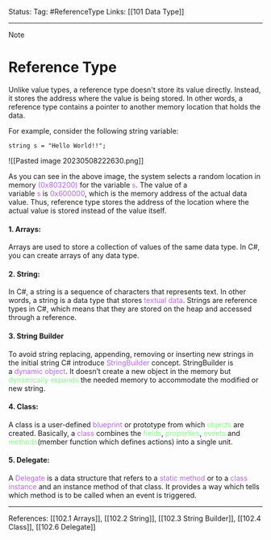 Status: 
Tag: #ReferenceType 
Links: [[101 Data Type]]

---

> [!note] 
>  # Reference Type

Unlike value types, a reference type doesn't store its value directly. Instead, it stores the address where the value is being stored. In other words, a reference type contains a pointer to another memory location that holds the data.

For example, consider the following string variable:

``` run-csharp
string s = "Hello World!!";

```

![[Pasted image 20230508222630.png]]

As you can see in the above image, the system selects a random location in memory <font style="color:#b562f9">(0x803200)</font> for the variable <font style="color:#b562f9">s</font>. The value of a variable <font style="color:#b562f9">s</font> is <font style="color:#b562f9">0x600000</font>, which is the memory address of the actual data value. Thus, reference type stores the address of the location where the actual value is stored instead of the value itself.

#### 1.  Arrays: 
Arrays are used to store a collection of values of the same data type. In C#, you can create arrays of any data type.

#### 2. String:

In C#, a string is a sequence of characters that represents text. In other words, a string is a data type that stores <font style="color:#b562f9">textual data</font>. Strings are reference types in C#, which means that they are stored on the heap and accessed through a reference.

#### 3. String Builder

To avoid string replacing, appending, removing or inserting new strings in the initial string C# introduce <font style="color:#b562f9">StringBuilder</font> concept. StringBuilder is a <font style="color:#b562f9">dynamic object</font>. It doesn’t create a new object in the memory but <font style="color:#81fd83">dynamically expands</font> the needed memory to accommodate the modified or new string.

#### 4. Class:

A class is a user-defined <font style="color:#b562f9">blueprint</font> or prototype from which <font style="color:#81fd83">objects</font> are created. Basically, a <font style="color:#b562f9">class</font> combines the <font style="color:#81fd83">fields</font>, <font style="color:#81fd83">properties</font>, <font style="color:#81fd83">events</font> and <font style="color:#81fd83">methods</font>(member function which defines actions) into a single unit.

#### 5. Delegate:

A <font style="color:#b562f9">Delegate</font> is a data structure that refers to a <font style="color:#b562f9">static method</font> or to a <font style="color:#b562f9">class instance</font> and an instance method of that class. It provides a way which tells which method is to be called when an event is triggered.

---
References: [[102.1 Arrays]], [[102.2 String]], [[102.3 String Builder]], [[102.4 Class]], [[102.6 Delegate]] 